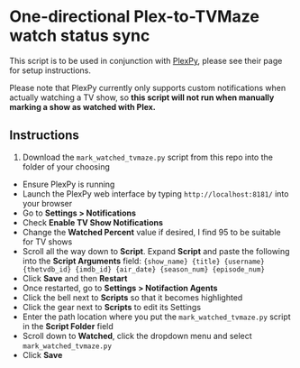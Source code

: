 # One-directional Plex-to-TVMaze watch status sync

This script is to be used in conjunction with [PlexPy](https://github.com/JonnyWong16/plexpy), please see their page for setup instructions.

Please note that PlexPy currently only supports custom notifications when actually watching a TV show, so **this script will not run when manually marking a show as watched with Plex.**

## Instructions
1. Download the `mark_watched_tvmaze.py` script from this repo into the folder of your choosing
- Ensure PlexPy is running
- Launch the PlexPy web interface by typing `http://localhost:8181/` into your browser
- Go to **Settings > Notifications**
- Check **Enable TV Show Notifications**
- Change the **Watched Percent** value if desired, I find 95 to be suitable for TV shows
- Scroll all the way down to **Script**.  Expand **Script** and paste the following into the **Script Arguments** field: `{show_name} {title} {username} {thetvdb_id} {imdb_id} {air_date} {season_num} {episode_num}`
- Click **Save** and then **Restart**
- Once restarted, go to **Settings > Notifaction Agents**
- Click the bell next to **Scripts** so that it becomes highlighted
- Click the gear next to **Scripts** to edit its Settings
- Enter the path location where you put the `mark_watched_tvmaze.py` script in the **Script Folder** field
- Scroll down to **Watched**, click the dropdown menu and select `mark_watched_tvmaze.py`
- Click **Save**
